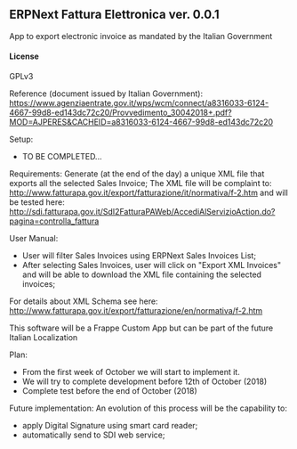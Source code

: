 ## ERPNext Fattura Elettronica ver. 0.0.1

App to export electronic invoice as mandated by the Italian Government

#### License

GPLv3

Reference (document issued by Italian Government):
https://www.agenziaentrate.gov.it/wps/wcm/connect/a8316033-6124-4667-99d8-ed143dc72c20/Provvedimento_30042018+.pdf?MOD=AJPERES&CACHEID=a8316033-6124-4667-99d8-ed143dc72c20

Setup:
- TO BE COMPLETED...

Requirements:
Generate (at the end of the day) a unique XML file that exports all the selected Sales Invoice; The XML file will be complaint to:
http://www.fatturapa.gov.it/export/fatturazione/it/normativa/f-2.htm
and will be tested here:
http://sdi.fatturapa.gov.it/SdI2FatturaPAWeb/AccediAlServizioAction.do?pagina=controlla_fattura

User Manual:
- User will filter Sales Invoices using ERPNext Sales Invoices List;
- After selecting Sales Invoices, user will click on "Export XML Invoices" and will be able to download the XML file containing the selected invoices;

For details about XML Schema see here:
http://www.fatturapa.gov.it/export/fatturazione/en/normativa/f-2.htm

This software will be a Frappe Custom App but can be part of the future Italian Localization

Plan:
- From the first week of October we will start to implement it.
- We will try to complete development before 12th of October (2018)
- Complete test before the end of October (2018)

Future implementation:
An evolution of this process will be the capability to:
- apply Digital Signature using smart card reader;
- automatically send to SDI web service;
